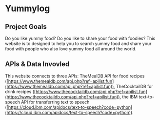# Yummylog

## Project Goals

Do you like yummy food? Do you like to share your food with foodies? 
This website is to designed to help you to search yummy food 
and share your food with people who also love yummy food all around the world.


## APIs & Data Invovled

This website connects to three APIs: 
TheMealDB API for food recipes 
([https://www.themealdb.com/api.php?ref=apilist.fun](https://www.themealdb.com/api.php?ref=apilist.fun)),
TheCocktailDB for drink recipes 
([https://www.thecocktaildb.com/api.php?ref=apilist.fun](https://www.thecocktaildb.com/api.php?ref=apilist.fun)),
the IBM text-to-speech API for transferring text to speech
([https://cloud.ibm.com/apidocs/text-to-speech?code=python](https://cloud.ibm.com/apidocs/text-to-speech?code=python)).
